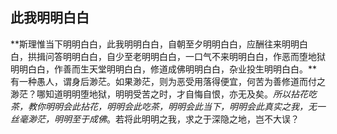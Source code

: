 ##  此我明明白白

**斯理惟当下明明白白，此我明明白白，自朝至夕明明白白，应酬往来明明白白，拱揖问答明明白白，自少至老明明白白，一口气不来明明白白，作恶而堕地狱明明白白，作善而生天堂明明白白，修道成佛明明白白，杂业投生明明白白。**有一种愚人，谓身后渺茫。如果渺茫，则为恶受用落得便宜，何苦为善修道而付之渺茫？哪知道明明堕地狱，明明受苦之时，才自悔自恨，亦无及矣。*所以拈花吃茶，教你明明会此拈花，明明会此吃茶，明明会此当下，明明会此真实之我，无一丝毫渺茫，明明至于成佛*。若将此明明之我，求之于深隐之地，岂不大误？

